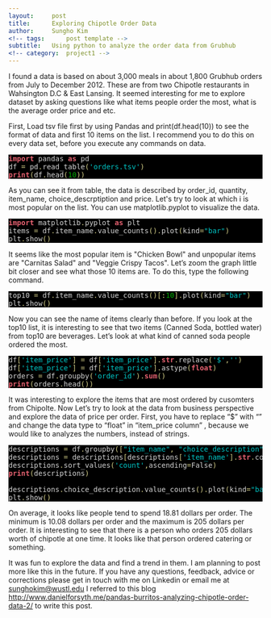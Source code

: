 ```yaml
---
layout:     post
title:      Exploring Chipotle Order Data 
author:     Sungho Kim
<!-- tags: 		post template -->
subtitle:  	Using python to analyze the order data from Grubhub
<!-- category:  project1 -->
---
```




I found a data is based on about 3,000 meals in about 1,800 Grubhub orders from July to December 2012. These are from two Chipotle restaurants in Wahsington D.C & East Lansing. It seemed interesting for me to explore dataset by asking questions like what items people order the most, what is the average order price and etc. 


First, Load tsv file first by using Pandas and print(df.head(10)) to see the format of data and first 10 items on the list. I recommend you to do this on every data set, before you execute any commands on data. 

<pre style='color:#d1d1d1;background:#000000;'><span style='color:#e66170; font-weight:bold; '>import</span> pandas <span style='color:#e66170; font-weight:bold; '>as</span> pd
df <span style='color:#d2cd86; '>=</span> pd<span style='color:#d2cd86; '>.</span>read_table<span style='color:#d2cd86; '>(</span><span style='color:#00c4c4; '>'orders.tsv'</span><span style='color:#d2cd86; '>)</span>
<span style='color:#e66170; font-weight:bold; '>print</span><span style='color:#d2cd86; '>(</span>df<span style='color:#d2cd86; '>.</span>head<span style='color:#d2cd86; '>(</span><span style='color:#00a800; '>10</span><span style='color:#d2cd86; '>)</span><span style='color:#d2cd86; '>)</span>
</pre>


<!-- <img src = "http://sunghok.github.io/img/chip1.png">  
![a](http://sunghok.github.io/img/chip1.png") -->

As you can see it from table, the data is described by order_id, quantity, item_name, choice_descrptiption and price. Let's try to look at which i is most popular on the list. You can use matplotlib.pyplot to visualize the data. 



<pre style='color:#d1d1d1;background:#000000;'><span style='color:#e66170; font-weight:bold; '>import</span> matplotlib<span style='color:#d2cd86; '>.</span>pyplot <span style='color:#e66170; font-weight:bold; '>as</span> plt
items <span style='color:#d2cd86; '>=</span> df<span style='color:#d2cd86; '>.</span>item_name<span style='color:#d2cd86; '>.</span>value_counts<span style='color:#d2cd86; '>(</span><span style='color:#d2cd86; '>)</span><span style='color:#d2cd86; '>.</span>plot<span style='color:#d2cd86; '>(</span>kind<span style='color:#d2cd86; '>=</span><span style='color:#00c4c4; '>"bar"</span><span style='color:#d2cd86; '>)</span>
plt<span style='color:#d2cd86; '>.</span>show<span style='color:#d2cd86; '>(</span><span style='color:#d2cd86; '>)</span>
</pre>

It seems like the most popular item is "Chicken Bowl" and unpopular items are "Carnitas Salad" and "Veggie Crispy Tacos". Let’s zoom the graph little bit closer and see what those 10 items are. To do this, type the following command.


<pre style='color:#d1d1d1;background:#000000;'>top10 <span style='color:#d2cd86; '>=</span> df<span style='color:#d2cd86; '>.</span>item_name<span style='color:#d2cd86; '>.</span>value_counts<span style='color:#d2cd86; '>(</span><span style='color:#d2cd86; '>)</span><span style='color:#d2cd86; '>[</span><span style='color:#d2cd86; '>:</span><span style='color:#00a800; '>10</span><span style='color:#d2cd86; '>]</span><span style='color:#d2cd86; '>.</span>plot<span style='color:#d2cd86; '>(</span>kind<span style='color:#d2cd86; '>=</span><span style='color:#00c4c4; '>"bar"</span><span style='color:#d2cd86; '>)</span>
plt<span style='color:#d2cd86; '>.</span>show<span style='color:#d2cd86; '>(</span><span style='color:#d2cd86; '>)</span>
</pre>



Now you can see the name of items clearly than before. If you look at the top10 list, it is interesting to see that two items (Canned Soda, bottled water) from top10 are beverages. Let’s look at what kind of canned soda people ordered the most. 


<pre style='color:#d1d1d1;background:#000000;'>df<span style='color:#d2cd86; '>[</span><span style='color:#00c4c4; '>'item_price'</span><span style='color:#d2cd86; '>]</span> <span style='color:#d2cd86; '>=</span> df<span style='color:#d2cd86; '>[</span><span style='color:#00c4c4; '>'item_price'</span><span style='color:#d2cd86; '>]</span><span style='color:#d2cd86; '>.</span><span style='color:#e66170; font-weight:bold; '>str</span><span style='color:#d2cd86; '>.</span>replace<span style='color:#d2cd86; '>(</span><span style='color:#00c4c4; '>'$'</span><span style='color:#d2cd86; '>,</span><span style='color:#00c4c4; '>''</span><span style='color:#d2cd86; '>)</span>  
df<span style='color:#d2cd86; '>[</span><span style='color:#00c4c4; '>'item_price'</span><span style='color:#d2cd86; '>]</span> <span style='color:#d2cd86; '>=</span> df<span style='color:#d2cd86; '>[</span><span style='color:#00c4c4; '>'item_price'</span><span style='color:#d2cd86; '>]</span><span style='color:#d2cd86; '>.</span>astype<span style='color:#d2cd86; '>(</span><span style='color:#e66170; font-weight:bold; '>float</span><span style='color:#d2cd86; '>)</span>
orders <span style='color:#d2cd86; '>=</span> df<span style='color:#d2cd86; '>.</span>groupby<span style='color:#d2cd86; '>(</span><span style='color:#00c4c4; '>'order_id'</span><span style='color:#d2cd86; '>)</span><span style='color:#d2cd86; '>.</span><span style='color:#e66170; font-weight:bold; '>sum</span><span style='color:#d2cd86; '>(</span><span style='color:#d2cd86; '>)</span>  
<span style='color:#e66170; font-weight:bold; '>print</span><span style='color:#d2cd86; '>(</span>orders<span style='color:#d2cd86; '>.</span>head<span style='color:#d2cd86; '>(</span><span style='color:#d2cd86; '>)</span><span style='color:#d2cd86; '>)</span>
</pre>



It was interesting to explore the items that are most ordered by cusomters from Chipolte. Now Let’s try to look at the data from business perspective and explore the data of price per order. First, you have to replace “$” with “” and change the data type to “float” in “item_price column” , because we would like to analyzes the numbers, instead of strings. 


<pre style='color:#d1d1d1;background:#000000;'>descriptions <span style='color:#d2cd86; '>=</span> df<span style='color:#d2cd86; '>.</span>groupby<span style='color:#d2cd86; '>(</span><span style='color:#d2cd86; '>[</span><span style='color:#00c4c4; '>"item_name"</span><span style='color:#d2cd86; '>,</span> <span style='color:#00c4c4; '>"choice_description"</span><span style='color:#d2cd86; '>]</span><span style='color:#d2cd86; '>)</span><span style='color:#d2cd86; '>[</span><span style='color:#00c4c4; '>"order_id"</span><span style='color:#d2cd86; '>]</span><span style='color:#d2cd86; '>.</span>count<span style='color:#d2cd86; '>(</span><span style='color:#d2cd86; '>)</span><span style='color:#d2cd86; '>.</span>reset_index<span style='color:#d2cd86; '>(</span>name<span style='color:#d2cd86; '>=</span><span style='color:#00c4c4; '>"count"</span><span style='color:#d2cd86; '>)</span>
descriptions <span style='color:#d2cd86; '>=</span> descriptions<span style='color:#d2cd86; '>[</span>descriptions<span style='color:#d2cd86; '>[</span><span style='color:#00c4c4; '>'item_name'</span><span style='color:#d2cd86; '>]</span><span style='color:#d2cd86; '>.</span><span style='color:#e66170; font-weight:bold; '>str</span><span style='color:#d2cd86; '>.</span>contains<span style='color:#d2cd86; '>(</span><span style='color:#00c4c4; '>"Canned Soda"</span><span style='color:#d2cd86; '>)</span><span style='color:#d2cd86; '>]</span>  
descriptions<span style='color:#d2cd86; '>.</span>sort_values<span style='color:#d2cd86; '>(</span><span style='color:#00c4c4; '>'count'</span><span style='color:#d2cd86; '>,</span>ascending<span style='color:#d2cd86; '>=</span>False<span style='color:#d2cd86; '>)</span>
<span style='color:#e66170; font-weight:bold; '>print</span><span style='color:#d2cd86; '>(</span>descriptions<span style='color:#d2cd86; '>)</span>

descriptions<span style='color:#d2cd86; '>.</span>choice_description<span style='color:#d2cd86; '>.</span>value_counts<span style='color:#d2cd86; '>(</span><span style='color:#d2cd86; '>)</span><span style='color:#d2cd86; '>.</span>plot<span style='color:#d2cd86; '>(</span>kind<span style='color:#d2cd86; '>=</span><span style='color:#00c4c4; '>"bar"</span><span style='color:#d2cd86; '>)</span>
plt<span style='color:#d2cd86; '>.</span>show<span style='color:#d2cd86; '>(</span><span style='color:#d2cd86; '>)</span>
</pre>

On average, it looks like people tend to spend 18.81 dollars per order. The minimum is 10.08 dollars per order and the maximum is 205 dollars per order. It is interesting to see that there is a person who orders 205 dollars worth of chipotle at one time. It looks like that person ordered catering or something. 


It was fun to explore the data and find a trend in them. I am planning to post more like this in the future. If you have any questions, feedback, advice or corrections please get in touch with me on Linkedin or email me at sunghokim@wustl.edu I referred to this blog http://www.danielforsyth.me/pandas-burritos-analyzing-chipotle-order-data-2/ to write this post. 


